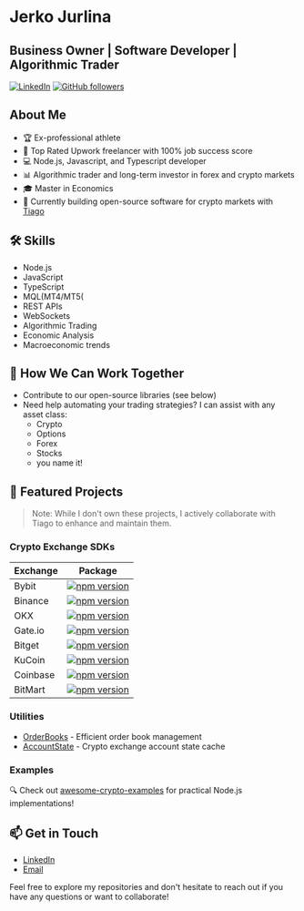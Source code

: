 # Jerko Jurlina

## Business Owner | Software Developer | Algorithmic Trader 

[![LinkedIn](https://img.shields.io/badge/LinkedIn-Connect-blue)](https://www.linkedin.com/in/jerkojurlina)
[![GitHub followers](https://img.shields.io/github/followers/JJ-Cro?label=Follow&style=social)](https://github.com/JJ-Cro)

## About Me

- 🏆 Ex-professional athlete
- 💪 Top Rated Upwork freelancer with 100% job success score
- 💻 Node.js, Javascript, and Typescript developer
- 📊 Algorithmic trader and long-term investor in forex and crypto markets
- 🎓 Master in Economics
- 🚀 Currently building open-source software for crypto markets with [Tiago](https://github.com/tiagosiebler)


## 🛠️ Skills

- Node.js
- JavaScript
- TypeScript
- MQL(MT4/MT5(
- REST APIs
- WebSockets
- Algorithmic Trading
- Economic Analysis
- Macroeconomic trends

## 🤝 How We Can Work Together

- Contribute to our open-source libraries (see below)
- Need help automating your trading strategies? I can assist with any asset class:
  - Crypto
  - Options
  - Forex
  - Stocks
  - you name it!

## 🌟 Featured Projects

> Note: While I don't own these projects, I actively collaborate with Tiago to enhance and maintain them.

### Crypto Exchange SDKs

| Exchange | Package |
|----------|---------|
| Bybit | [![npm version](https://img.shields.io/npm/v/bybit-api.svg)](https://www.npmjs.com/package/bybit-api) |
| Binance | [![npm version](https://img.shields.io/npm/v/binance.svg)](https://www.npmjs.com/package/binance) |
| OKX | [![npm version](https://img.shields.io/npm/v/okx-api.svg)](https://www.npmjs.com/package/okx-api) |
| Gate.io | [![npm version](https://img.shields.io/npm/v/gateio-api.svg)](https://www.npmjs.com/package/gateio-api) |
| Bitget | [![npm version](https://img.shields.io/npm/v/bitget-api.svg)](https://www.npmjs.com/package/bitget-api) |
| KuCoin | [![npm version](https://img.shields.io/npm/v/kucoin-api.svg)](https://www.npmjs.com/package/kucoin-api) |
| Coinbase | [![npm version](https://img.shields.io/npm/v/coinbase-api.svg)](https://www.npmjs.com/package/coinbase-api) |
| BitMart | [![npm version](https://img.shields.io/npm/v/bitmart-api.svg)](https://www.npmjs.com/package/bitmart-api) |

### Utilities

- [OrderBooks](https://www.npmjs.com/package/orderbooks) - Efficient order book management
- [AccountState](https://www.npmjs.com/package/accountstate) - Crypto exchange account state cache

### Examples

🔍 Check out [awesome-crypto-examples](https://github.com/tiagosiebler/awesome-crypto-examples) for practical Node.js implementations!

## 📫 Get in Touch

- [LinkedIn](https://www.linkedin.com/in/jerkojurlina)
- [Email](mailto:jerko@quantcentral.io)

Feel free to explore my repositories and don't hesitate to reach out if you have any questions or want to collaborate!
